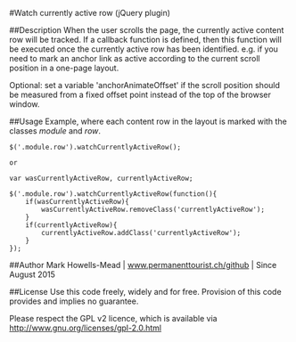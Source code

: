 #Watch currently active row (jQuery plugin)

##Description
When the user scrolls the page, the currently active content
row will be tracked. If a callback function is defined, then this 
function will be executed once the currently active row has been
identified. e.g. if you need to mark an anchor link as active
according to the current scroll position in a one-page layout.

Optional: set a variable 'anchorAnimateOffset' if the scroll position
should be measured from a fixed offset point instead of the top
of the browser window.

##Usage
Example, where each content row in the layout is marked with the 
classes *module* and *row*.
```
$('.module.row').watchCurrentlyActiveRow();

or

var wasCurrentlyActiveRow, currentlyActiveRow;

$('.module.row').watchCurrentlyActiveRow(function(){
	if(wasCurrentlyActiveRow){
		wasCurrentlyActiveRow.removeClass('currentlyActiveRow');	
	}
	if(currentlyActiveRow){
		currentlyActiveRow.addClass('currentlyActiveRow');
	}
});
```

##Author
Mark Howells-Mead | www.permanenttourist.ch/github | Since August 2015

##License
Use this code freely, widely and for free. Provision of this code provides and implies no guarantee.

Please respect the GPL v2 licence, which is available via http://www.gnu.org/licenses/gpl-2.0.html